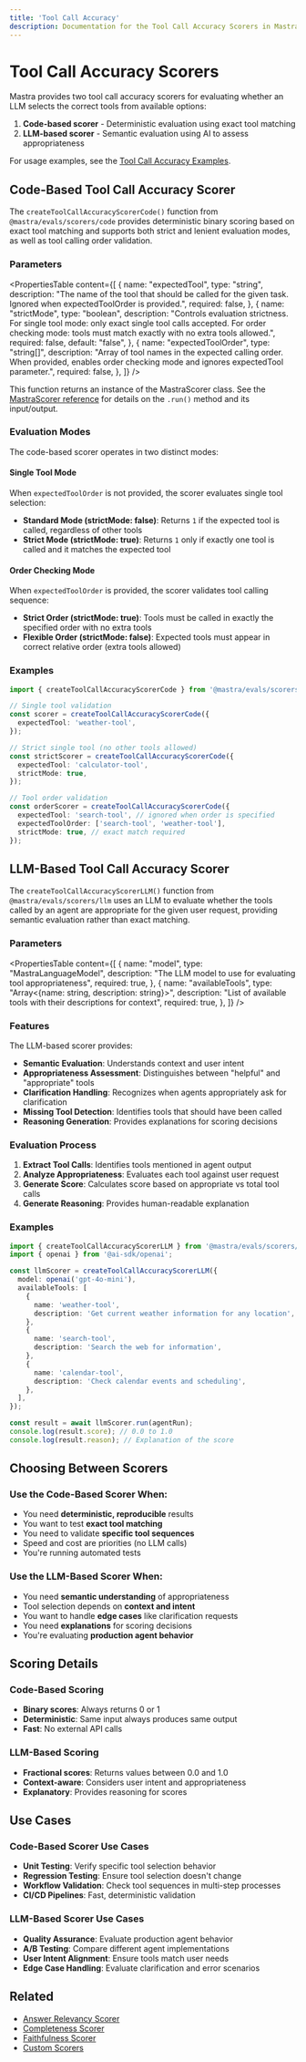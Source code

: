 ```yaml
---
title: 'Tool Call Accuracy'
description: Documentation for the Tool Call Accuracy Scorers in Mastra, which evaluate whether LLM outputs call the correct tools from available options.
---
```


# Tool Call Accuracy Scorers

Mastra provides two tool call accuracy scorers for evaluating whether an LLM selects the correct tools from available options:

1. **Code-based scorer** - Deterministic evaluation using exact tool matching
2. **LLM-based scorer** - Semantic evaluation using AI to assess appropriateness

For usage examples, see the [Tool Call Accuracy Examples](/docs/examples/scorers/tool-call-accuracy).

## Code-Based Tool Call Accuracy Scorer

The `createToolCallAccuracyScorerCode()` function from `@mastra/evals/scorers/code` provides deterministic binary scoring based on exact tool matching and supports both strict and lenient evaluation modes, as well as tool calling order validation.

### Parameters

<PropertiesTable
content={[
{
name: "expectedTool",
type: "string",
description: "The name of the tool that should be called for the given task. Ignored when expectedToolOrder is provided.",
required: false,
},
{
name: "strictMode",
type: "boolean",
description: "Controls evaluation strictness. For single tool mode: only exact single tool calls accepted. For order checking mode: tools must match exactly with no extra tools allowed.",
required: false,
default: "false",
},
{
name: "expectedToolOrder",
type: "string[]",
description: "Array of tool names in the expected calling order. When provided, enables order checking mode and ignores expectedTool parameter.",
required: false,
},
]}
/>

This function returns an instance of the MastraScorer class. See the [MastraScorer reference](./mastra-scorer) for details on the `.run()` method and its input/output.

### Evaluation Modes

The code-based scorer operates in two distinct modes:

#### Single Tool Mode

When `expectedToolOrder` is not provided, the scorer evaluates single tool selection:

- **Standard Mode (strictMode: false)**: Returns `1` if the expected tool is called, regardless of other tools
- **Strict Mode (strictMode: true)**: Returns `1` only if exactly one tool is called and it matches the expected tool

#### Order Checking Mode

When `expectedToolOrder` is provided, the scorer validates tool calling sequence:

- **Strict Order (strictMode: true)**: Tools must be called in exactly the specified order with no extra tools
- **Flexible Order (strictMode: false)**: Expected tools must appear in correct relative order (extra tools allowed)

### Examples

```typescript
import { createToolCallAccuracyScorerCode } from '@mastra/evals/scorers/code';

// Single tool validation
const scorer = createToolCallAccuracyScorerCode({
  expectedTool: 'weather-tool',
});

// Strict single tool (no other tools allowed)
const strictScorer = createToolCallAccuracyScorerCode({
  expectedTool: 'calculator-tool',
  strictMode: true,
});

// Tool order validation
const orderScorer = createToolCallAccuracyScorerCode({
  expectedTool: 'search-tool', // ignored when order is specified
  expectedToolOrder: ['search-tool', 'weather-tool'],
  strictMode: true, // exact match required
});
```

## LLM-Based Tool Call Accuracy Scorer

The `createToolCallAccuracyScorerLLM()` function from `@mastra/evals/scorers/llm` uses an LLM to evaluate whether the tools called by an agent are appropriate for the given user request, providing semantic evaluation rather than exact matching.

### Parameters

<PropertiesTable
content={[
{
name: "model",
type: "MastraLanguageModel",
description: "The LLM model to use for evaluating tool appropriateness",
required: true,
},
{
name: "availableTools",
type: "Array<{name: string, description: string}>",
description: "List of available tools with their descriptions for context",
required: true,
},
]}
/>

### Features

The LLM-based scorer provides:

- **Semantic Evaluation**: Understands context and user intent
- **Appropriateness Assessment**: Distinguishes between "helpful" and "appropriate" tools
- **Clarification Handling**: Recognizes when agents appropriately ask for clarification
- **Missing Tool Detection**: Identifies tools that should have been called
- **Reasoning Generation**: Provides explanations for scoring decisions

### Evaluation Process

1. **Extract Tool Calls**: Identifies tools mentioned in agent output
2. **Analyze Appropriateness**: Evaluates each tool against user request
3. **Generate Score**: Calculates score based on appropriate vs total tool calls
4. **Generate Reasoning**: Provides human-readable explanation

### Examples

```typescript
import { createToolCallAccuracyScorerLLM } from '@mastra/evals/scorers/llm';
import { openai } from '@ai-sdk/openai';

const llmScorer = createToolCallAccuracyScorerLLM({
  model: openai('gpt-4o-mini'),
  availableTools: [
    {
      name: 'weather-tool',
      description: 'Get current weather information for any location',
    },
    {
      name: 'search-tool',
      description: 'Search the web for information',
    },
    {
      name: 'calendar-tool',
      description: 'Check calendar events and scheduling',
    },
  ],
});

const result = await llmScorer.run(agentRun);
console.log(result.score); // 0.0 to 1.0
console.log(result.reason); // Explanation of the score
```

## Choosing Between Scorers

### Use the Code-Based Scorer When:

- You need **deterministic, reproducible** results
- You want to test **exact tool matching**
- You need to validate **specific tool sequences**
- Speed and cost are priorities (no LLM calls)
- You're running automated tests

### Use the LLM-Based Scorer When:

- You need **semantic understanding** of appropriateness
- Tool selection depends on **context and intent**
- You want to handle **edge cases** like clarification requests
- You need **explanations** for scoring decisions
- You're evaluating **production agent behavior**

## Scoring Details

### Code-Based Scoring

- **Binary scores**: Always returns 0 or 1
- **Deterministic**: Same input always produces same output
- **Fast**: No external API calls

### LLM-Based Scoring

- **Fractional scores**: Returns values between 0.0 and 1.0
- **Context-aware**: Considers user intent and appropriateness
- **Explanatory**: Provides reasoning for scores

## Use Cases

### Code-Based Scorer Use Cases

- **Unit Testing**: Verify specific tool selection behavior
- **Regression Testing**: Ensure tool selection doesn't change
- **Workflow Validation**: Check tool sequences in multi-step processes
- **CI/CD Pipelines**: Fast, deterministic validation

### LLM-Based Scorer Use Cases

- **Quality Assurance**: Evaluate production agent behavior
- **A/B Testing**: Compare different agent implementations
- **User Intent Alignment**: Ensure tools match user needs
- **Edge Case Handling**: Evaluate clarification and error scenarios

## Related

- [Answer Relevancy Scorer](./answer-relevancy)
- [Completeness Scorer](./completeness)
- [Faithfulness Scorer](./faithfulness)
- [Custom Scorers](/docs/scorers/custom-scorers)
